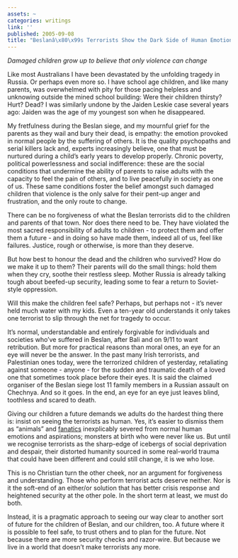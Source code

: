 ```yaml
---
assets: ~
categories: writings
link: ''
published: 2005-09-08
title: "Beslanâ\x80\x99s Terrorists Show the Dark Side of Human Emotions"
---
```

*Damaged children grow up to believe that only violence can change*

Like most Australians I have been devastated by the unfolding tragedy in
Russia. Or perhaps even more so. I have school age children, and like
many parents, was overwhelmed with pity for those pacing helpless and
unknowing outside the mined school building: Were their children
thirsty? Hurt? Dead? I was similarly undone by the Jaiden Leskie case
several years ago: Jaiden was the age of my youngest son when he
disappeared.

My fretfulness during the Beslan siege, and my mournful grief for the
parents as they wail and bury their dead, is empathy: the emotion
provoked in normal people by the suffering of others. It is the quality
psychopaths and serial killers lack and, experts increasingly believe,
one that must be nurtured during a child’s early years to develop
properly. Chronic poverty, political powerlessness and social
indifference: these are the social conditions that undermine the ability
of parents to raise adults with the capacity to feel the pain of others,
and to live peacefully in society as one of us. These same conditions
foster the belief amongst such damaged children that violence is the
only salve for their pent-up anger and frustration, and the only route
to change.

There can be no forgiveness of what the Beslan terrorists did to the
children and parents of that town. Nor does there need to be. They have
violated the most sacred responsibility of adults to children - to
protect them and offer them a future - and in doing so have made them,
indeed all of us, feel like failures. Justice, rough or otherwise, is
more than they deserve.

But how best to honour the dead and the children who survived? How do we
make it up to them? Their parents will do the small things: hold them
when they cry, soothe their restless sleep. Mother Russia is already
talking tough about beefed-up security, leading some to fear a return to
Soviet-style oppression.

Will this make the children feel safe? Perhaps, but perhaps not - it’s
never held much water with my kids. Even a ten-year old understands it
only takes one terrorist to slip through the net for tragedy to occur.

It’s normal, understandable and entirely forgivable for individuals and
societies who’ve suffered in Beslan, after Bali and on 9/11 to want
retribution. But more for practical reasons than moral ones, an eye for
an eye will never be the answer. In the past many Irish terrorists, and
Palestinian ones today, were the terrorized children of yesterday,
retaliating against someone - anyone - for the sudden and traumatic
death of a loved one that sometimes took place before their eyes. It is
said the claimed organiser of the Beslan siege lost 11 family members in
a Russian assault on Chechnya. And so it goes. In the end, an eye for an
eye just leaves blind, toothless and scared to death.

Giving our children a future demands we adults do the hardest thing
there is: insist on seeing the terrorists as human. Yes, it’s easier to
dismiss them as “animals” and [fanatics]() inexplicably severed from
normal human emotions and aspirations; monsters at birth who were never
like us. But until we recognise terrorists as the sharp-edge of icebergs
of social deprivation and despair, their distorted humanity sourced in
some real-world trauma that could have been different and could still
change, it is we who lose.

This is no Christian turn the other cheek, nor an argument for
forgiveness and understanding. Those who perform terrorist acts deserve
neither. Nor is it the soft-end of an either/or solution that has better
crisis response and heightened security at the other pole. In the short
term at least, we must do both.

Instead, it is a pragmatic approach to seeing our way clear to another
sort of future for the children of Beslan, and our children, too. A
future where it is possible to feel safe, to trust others and to plan
for the future. Not because there are more security checks and
razor-wire. But because we live in a world that doesn’t make terrorists
any more.